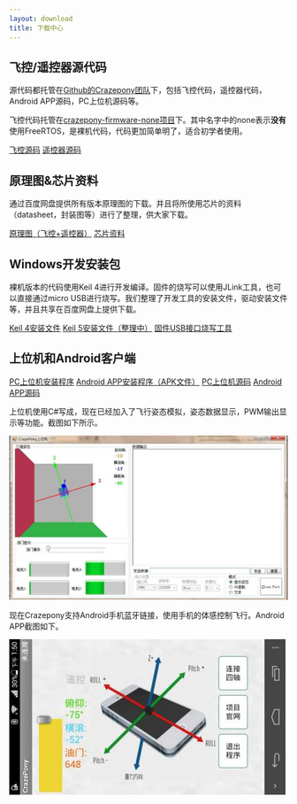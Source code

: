 ```yaml
---
layout: download
title: 下载中心
---
```


## 飞控/遥控器源代码

源代码都托管在[Github的Crazepony团队](https://github.com/Crazepony/)下，包括飞控代码，遥控器代码，Android APP源码，PC上位机源码等。

飞控代码托管在[crazepony-firmware-none项目](https://github.com/Crazepony/crazepony-firmware-none)下。其中名字中的none表示**没有**使用FreeRTOS，是裸机代码，代码更加简单明了，适合初学者使用。

<a href="https://github.com/Crazepony/crazepony-firmware-none" class="btn btn-lg btn-outline" role="button" target="_blank" >飞控源码</a>
<a href="https://github.com/Crazepony/crazepony-remote-none" class="btn btn-lg btn-outline" role="button" target="_blank" >遥控器源码</a>

## 原理图&芯片资料
通过百度网盘提供所有版本原理图的下载。并且将所使用芯片的资料（datasheet，封装图等）进行了整理，供大家下载。

<a href="http://pan.baidu.com/s/1o6Lo7jW" class="btn btn-lg btn-outline" role="button" target="_blank" >原理图（飞控+遥控器）</a>
<a href="http://pan.baidu.com/s/1i31fUCl" class="btn btn-lg btn-outline" role="button" target="_blank" >芯片资料</a>

## Windows开发安装包
裸机版本的代码使用Keil 4进行开发编译。固件的烧写可以使用JLink工具，也可以直接通过micro USB进行烧写。我们整理了开发工具的安装文件，驱动安装文件等，并且共享在百度网盘上提供下载。

<p>
<a href="http://pan.baidu.com/s/1ntNqLdv" class="btn btn-lg btn-outline" role="button" target="_blank" >Keil 4安装文件</a>
<a href="" class="btn btn-lg btn-outline" role="button" target="_blank" >Keil 5安装文件（整理中）</a>
<a href="http://pan.baidu.com/s/1eQ1kfPw" class="btn btn-lg btn-outline" role="button" target="_blank" >固件USB接口烧写工具</a>
</p>

## 上位机和Android客户端
<a href="http://pan.baidu.com/s/1q5bEu" class="btn btn-lg btn-outline" role="button" target="_blank" >PC上位机安装程序</a>
<a href="http://pan.baidu.com/s/1pJsMyqJ" class="btn btn-lg btn-outline" role="button" target="_blank" >Android APP安装程序（APK文件）</a>
<a href="https://github.com/Crazepony/crazepony-host-client" class="btn btn-lg btn-outline" role="button" target="_blank" >PC上位机源码</a>
<a href="https://github.com/Crazepony/crazepony-android-client-none" class="btn btn-lg btn-outline" role="button" target="_blank" >Android APP源码</a>

上位机使用C#写成，现在已经加入了飞行姿态模拟，姿态数据显示，PWM输出显示等功能。截图如下所示。

![](/assets/img/assistant.jpg)

现在Crazepony支持Android手机蓝牙链接，使用手机的体感控制飞行。Android APP截图如下。

![](/assets/img/android-app.jpg)
